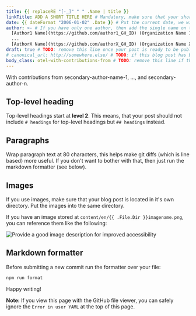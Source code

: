 ```yaml
---
title: {{ replaceRE "[-_]" " " .Name | title }}
linkTitle: ADD A SHORT TITLE HERE # Mandatory, make sure that your short title.
date: {{ dateFormat "2006-01-02" .Date }} # Put the current date, we will keep the date updated until your PR is merged
author: >- # If you have only one author, then add the single name on this line in quotes.
  [Author1 Name](https://github.com/author1_GH_ID) (Organization Name 1),
  ...
  [AuthorX Name](https://github.com/authorX_GH_ID) (Organization Name X)
draft: true # TODO: remove this line once your post is ready to be published
# canonical_url: http://somewhere.else/ # TODO: if this blog post has been posted somewhere else already, uncomment & provide the canonical URL here.
body_class: otel-with-contributions-from # TODO: remove this line if there are no secondary contributing authors
---
```


<!-- If your post doesn't have secondary authors, then delete the following paragraph: -->

With contributions from secondary-author-name-1, ..., and secondary-author-n.

## Top-level heading

Top-level headings start at **level 2**. This means, that your post should not include `# headings` for top-level headings but `## headings` instead.

## Paragraphs

Wrap paragraph text at 80 characters, this helps make git diffs (which is line
based) more useful. If you don't want to bother with that, then just run the
markdown formatter (see below).

## Images

If you use images, make sure that your blog post is located in it's own
directory. Put the images into the same directory.

If you have an image stored at `content/en/{{ .File.Dir }}imagename.png`, you
can reference them like the following:

![Provide a good image description for improved accessibility](imagename.png)

## Markdown formatter

Before submitting a new commit run the formatter over your file:

```sh
npm run format
```

Happy writing!

**Note:** If you view this page with the GitHub file viewer, you can safely ignore the `Error in user YAML` at the top of this page.

